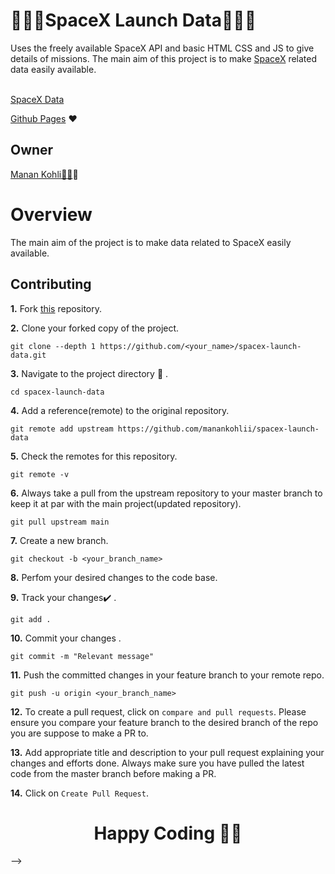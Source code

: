 # 🚀🚀🚀SpaceX Launch Data🚀🚀🚀
Uses the freely available SpaceX API and basic HTML CSS and JS to give details of missions. The main aim of this project is to make [SpaceX](https://www.spacex.com/) related data easily available. <br><br>


[SpaceX Data](https://launchspacex.netlify.app)


[Github Pages](https://github.com/manankohlii/spacex-launch-data/commits?author=manankohlii) ❤️

## Owner

 [Manan Kohli👨‍💻](https://github.com/manankohlii)✨

# Overview

The main aim of the project is to make data related to SpaceX easily available.

## Contributing

**1.**  Fork [this](https://github.com/manankohlii/spacex-launch-data) repository.

**2.**  Clone your forked copy of the project.

```
git clone --depth 1 https://github.com/<your_name>/spacex-launch-data.git
```

**3.** Navigate to the project directory :file_folder: .

```
cd spacex-launch-data
```

**4.** Add a reference(remote) to the original repository.

```
git remote add upstream https://github.com/manankohlii/spacex-launch-data
```

**5.** Check the remotes for this repository.

```
git remote -v
```

**6.** Always take a pull from the upstream repository to your master branch to keep it at par with the main project(updated repository).

```
git pull upstream main
```

**7.** Create a new branch.

```
git checkout -b <your_branch_name>
```

**8.** Perfom your desired changes to the code base.


**9.** Track your changes:heavy_check_mark: .

```
git add . 
```

**10.** Commit your changes .

```
git commit -m "Relevant message"
```

**11.** Push the committed changes in your feature branch to your remote repo.
```
git push -u origin <your_branch_name>
```

**12.** To create a pull request, click on `compare and pull requests`. Please ensure you compare your feature branch to the desired branch of the repo you are suppose to make a PR to.


**13.** Add appropriate title and description to your pull request explaining your changes and efforts done. Always make sure you have pulled the latest code from the master branch before making a PR.


**14.** Click on `Create Pull Request`.

<h1 align=center>Happy Coding 👨‍💻 </h1> -->
